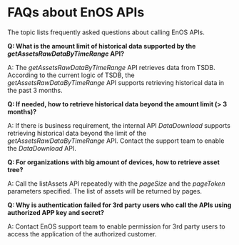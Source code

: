 # FAQs about EnOS APIs

The topic lists frequently asked questions about calling EnOS APIs.

**Q: What is the amount limit of historical data supported by the *getAssetsRawDataByTimeRange* API?**

A: The *getAssetsRawDataByTimeRange* API retrieves data from TSDB. According to the current logic of TSDB, the *getAssetsRawDataByTimeRange* API supports retrieving historical data in the past 3 months.



**Q: If needed, how to retrieve historical data beyond the amount limit (> 3 months)?**

A: If there is business requirement, the internal API *DataDownload* supports retrieving historical data beyond the limit of the *getAssetsRawDataByTimeRange* API. Contact the support team to enable the *DataDownload* API.



**Q: For organizations with big amount of devices, how to retrieve asset tree?**

A: Call the listAssets API repeatedly with the *pageSize* and the *pageToken* parameters specified. The list of assets will be returned by pages.



**Q: Why is authentication failed for 3rd party users who call the APIs using authorized APP key and secret?**

A: Contact EnOS support team to enable permission for 3rd party users to access the application of the authorized customer.